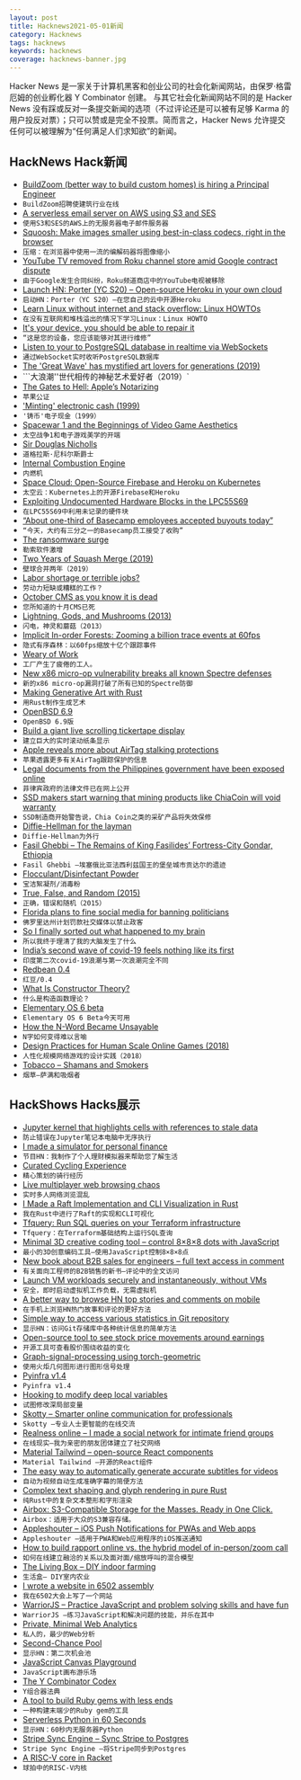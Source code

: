 ```yaml
---
layout: post
title: Hacknews2021-05-01新闻
category: Hacknews
tags: hacknews
keywords: hacknews
coverage: hacknews-banner.jpg
---
```


Hacker News 是一家关于计算机黑客和创业公司的社会化新闻网站，由保罗·格雷厄姆的创业孵化器 Y Combinator 创建。
与其它社会化新闻网站不同的是 Hacker News 没有踩或反对一条提交新闻的选项（不过评论还是可以被有足够 Karma 的用户投反对票）；只可以赞或是完全不投票。简而言之，Hacker News 允许提交任何可以被理解为“任何满足人们求知欲”的新闻。

## HackNews Hack新闻


- [BuildZoom (better way to build custom homes) is hiring a Principal Engineer](https://jobs.lever.co/buildzoom)
- `BuildZoom招聘使建筑行业在线`
- [A serverless email server on AWS using S3 and SES](https://github.com/0x4447/0x4447_product_s3_email)
- `使用S3和SES的AWS上的无服务器电子邮件服务器`
- [Squoosh: Make images smaller using best-in-class codecs, right in the browser](https://squoosh.app/)
- `压缩：在浏览器中使用一流的编解码器将图像缩小`
- [YouTube TV removed from Roku channel store amid Google contract dispute](https://www.axios.com/roku-youtube-tv-removed-google-5580ffdf-b865-428c-91ca-8ad83802fedf.html)
- `由于Google发生合同纠纷，Roku频道商店中的YouTube电视被移除`
- [Launch HN: Porter (YC S20) – Open-source Heroku in your own cloud](item?id=26993421)
- `启动HN：Porter（YC S20）–在您自己的云中开源Heroku`
- [Learn Linux without internet and stack overflow: Linux HOWTOs](https://tldp.org/docs.html#howto)
- `在没有互联网和堆栈溢出的情况下学习Linux：Linux HOWTO`
- [It's your device, you should be able to repair it](https://www.bbc.com/news/business-56799069)
- `“这是您的设备，您应该能够对其进行维修”`
- [Listen to your to PostgreSQL database in realtime via WebSockets](https://github.com/supabase/realtime)
- `通过WebSocket实时收听PostgreSQL数据库`
- [The 'Great Wave' has mystified art lovers for generations (2019)](https://edition.cnn.com/style/article/hokusai-great-wave-ukiyo-e-woodblock/index.html)
- ```大浪潮''世代相传的神秘艺术爱好者（2019）`
- [The Gates to Hell: Apple’s Notarizing](https://www.cdfinder.de/guide/blog/apple_hell.html)
- `苹果公证`
- ['Minting' electronic cash (1999)](https://spectrum.ieee.org/computing/software/minting-electronic-cash)
- `'铸币'电子现金（1999）`
- [Spacewar 1 and the Beginnings of Video Game Aesthetics](https://www.masswerk.at/nowgobang/2021/spacewar1)
- `太空战争1和电子游戏美学的开端`
- [Sir Douglas Nicholls](https://en.wikipedia.org/wiki/Douglas_Nicholls)
- `道格拉斯·尼科尔斯爵士`
- [Internal Combustion Engine](https://ciechanow.ski/internal-combustion-engine/)
- `内燃机`
- [Space Cloud: Open-Source Firebase and Heroku on Kubernetes](https://github.com/spaceuptech/space-cloud)
- `太空云：Kubernetes上的开源Firebase和Heroku`
- [Exploiting Undocumented Hardware Blocks in the LPC55S69](https://oxide.computer/blog/lpc55/)
- `在LPC55S69中利用未记录的硬件块`
- [“About one-third of Basecamp employees accepted buyouts today”](https://twitter.com/CaseyNewton/status/1388212468510380034)
- `“今天，大约有三分之一的Basecamp员工接受了收购”`
- [The ransomware surge](https://www.bbc.com/news/technology-56933733)
- `勒索软件激增`
- [Two Years of Squash Merge (2019)](https://blog.dnsimple.com/2019/01/two-years-of-squash-merge/)
- `壁球合并两年（2019）`
- [Labor shortage or terrible jobs?](https://annehelen.substack.com/p/the-capitalism-is-broken-economy)
- `劳动力短缺或糟糕的工作？`
- [October CMS as you know it is dead](https://wintercms.com/blog/post/october-cms-you-know-it-dead)
- `您所知道的十月CMS已死`
- [Lightning, Gods, and Mushrooms (2013)](https://blog.mycology.cornell.edu/2013/01/20/zap-lightning-gods-and-mushrooms/)
- `闪电，神灵和蘑菇（2013）`
- [Implicit In-order Forests: Zooming a billion trace events at 60fps](https://thume.ca/2021/03/14/iforests/)
- `隐式有序森林：以60fps缩放十亿个跟踪事件`
- [Weary of Work](https://www.laphamsquarterly.org/roundtable/weary-work)
- `工厂产生了疲倦的工人。`
- [New x86 micro-op vulnerability breaks all known Spectre defenses](https://www.sciencedaily.com/releases/2021/04/210430165903.htm)
- `新的x86 micro-op漏洞打破了所有已知的Spectre防御`
- [Making Generative Art with Rust](https://blog.abor.dev/p/making-generative-art-with-rust)
- `用Rust制作生成艺术`
- [OpenBSD 6.9](https://www.openbsd.org/69.html)
- `OpenBSD 6.9版`
- [Build a giant live scrolling tickertape display](https://wp.josh.com/2021/04/21/build-a-live-scrolling-tickertape/)
- `建立巨大的实时滚动纸条显示`
- [Apple reveals more about AirTag stalking protections](https://www.fastcompany.com/90630404/apple-airtags-could-enable-domestic-abuse-in-terrifying-ways)
- `苹果透露更多有关AirTag跟踪保护的信息`
- [Legal documents from the Philippines government have been exposed online](https://restofworld.org/2021/philippines-data-exposure/)
- `菲律宾政府的法律文件已在网上公开`
- [SSD makers start warning that mining products like ChiaCoin will void warranty](https://www.guru3d.com/news-story/ssd-makers-start-waring-that-mining-products-like-chia-coin-will-void-warranty.html)
- `SSD制造商开始警告说，Chia Coin之类的采矿产品将失效保修`
- [Diffie-Hellman for the layman](https://borisreitman.medium.com/diffie-hellman-for-the-layman-7df6095011d9)
- `Diffie-Hellman为外行`
- [Fasil Ghebbi – The Remains of King Fasilides’ Fortress-City Gondar, Ethiopia](https://zamaniproject.org/site-ethiopia-gondar-fasil-ghebbi.html)
- `Fasil Ghebbi –埃塞俄比亚法西利兹国王的堡垒城市贡达尔的遗迹`
- [Flocculant/Disinfectant Powder](https://www.cdc.gov/safewater/flocculant-filtration.html)
- `宝洁絮凝剂/消毒粉`
- [True, False, and Random (2015)](https://nautil.us/issue/30/identity/how-to-solve-the-hardest-logic-puzzle-ever)
- `正确，错误和随机（2015）`
- [Florida plans to fine social media for banning politicians](https://www.bbc.co.uk/news/technology-56952435)
- `佛罗里达州计划罚款社交媒体以禁止政客`
- [So I finally sorted out what happened to my brain](https://twitter.com/TinkerSec/status/1388107620574171140)
- `所以我终于理清了我的大脑发生了什么`
- [India’s second wave of covid-19 feels nothing like its first](https://www.economist.com/diary/2021/04/30/indias-second-wave-of-covid-19-feels-nothing-like-its-first)
- `印度第二次covid-19浪潮与第一次浪潮完全不同`
- [Redbean 0.4](http://redbean.justine.lol/)
- `红豆/0.4`
- [What Is Constructor Theory?](http://constructortheory.org/what-is-constructor-theory/)
- `什么是构造函数理论？`
- [Elementary OS 6 beta](https://blog.elementary.io/elementary-os-6-odin-beta/)
- `Elementary OS 6 Beta今天可用`
- [How the N-Word Became Unsayable](https://www.nytimes.com/2021/04/30/opinion/john-mcwhorter-n-word-unsayable.html)
- `N字如何变得难以言喻`
- [Design Practices for Human Scale Online Games (2018)](https://www.projecthorseshoe.com/reports/featured/ph18r8.htm)
- `人性化规模网络游戏的设计实践（2018）`
- [Tobacco – Shamans and Smokers](https://www.europeana.eu/en/exhibitions/magical-mystical-and-medicinal/tobacco)
- `烟草–萨满和吸烟者`


## HackShows Hacks展示

- [ Jupyter kernel that highlights cells with references to stale data](https://nbsafety.org)
- `防止错误在Jupyter笔记本电脑中无序执行`
- [ I made a simulator for personal finance](https://projectifi.io/)
- `节目HN：我制作了个人理财模拟器来帮助您了解生活`
- [ Curated Cycling Experience](https://ridevelo.com/)
- `精心策划的骑行经历`
- [ Live multiplayer web browsing chaos](https://comebrowsewithme.com:8002/login?token=token2&url=https://www.google.com)
- `实时多人网络浏览混乱`
- [ I Made a Raft Implementation and CLI Visualization in Rust](https://github.com/andreev-io/Raft)
- `我在Rust中进行了Raft的实现和CLI可视化`
- [ Tfquery: Run SQL queries on your Terraform infrastructure](https://github.com/mazen160/tfquery)
- `Tfquery：在Terraform基础结构上运行SQL查询`
- [ Minimal 3D creative coding tool – control 8×8×8 dots with JavaScript](https://doersino.github.io/tixyz/)
- `最小的3D创意编码工具–使用JavaScript控制8×8×8点`
- [ New book about B2B sales for engineers – full text access in comment](http://fastforwardbook.com)
- `有关面向工程师的B2B销售的新书–评论中的全文访问`
- [ Launch VM workloads securely and instantaneously, without VMs](item?id=26976569)
- `安全，即时启动虚拟机工作负载，无需虚拟机`
- [ A better way to browse HN top stories and comments on mobile](http://Hacker-scroller.com)
- `在手机上浏览HN热门故事和评论的更好方法`
- [ Simple way to access various statistics in Git repository](https://github.com/arzzen/git-quick-stats)
- `显示HN：访问Git存储库中各种统计信息的简单方法`
- [ Open-source tool to see stock price movements around earnings](https://benkaiser.github.io/earnings)
- `开源工具可查看股价围绕收益的变化`
- [ Graph-signal-processing using torch-geometric](https://github.com/aGIToz/Graph_Signal_Processing)
- `使用火炬几何图形进行图形信号处理`
- [ Pyinfra v1.4](https://github.com/Fizzadar/pyinfra/releases/tag/v1.4)
- `Pyinfra v1.4`
- [ Hooking to modify deep local variables](https://churchofthought.org/blog/2020/10/15/coursera-playback-speed-a-cross-browser-webextension/)
- `试图修改深局部变量`
- [ Skotty – Smarter online communication for professionals](https://skotty.io/en)
- `Skotty –专业人士更智能的在线交流`
- [ Realness online – I made a social network for intimate friend groups](https://github.com/realness-online/web)
- `在线现实–我为亲密的朋友团体建立了社交网络`
- [ Material Tailwind – open-source React components](https://material-tailwind.com/)
- `Material Tailwind –开源的React组件`
- [ The easy way to automatically generate accurate subtitles for videos](https://editr.io/beta)
- `自动为视频自动生成准确字幕的简便方法`
- [ Complex text shaping and glyph rendering in pure Rust](https://github.com/dfrg/swash)
- `纯Rust中的复杂文本整形和字形渲染`
- [ Airbox: S3-Compatible Storage for the Masses. Ready in One Click.](https://www.airbox.ai/blog/s3-compatible-storage-in-one-click/)
- `Airbox：适用于大众的S3兼容存储。`
- [ Appleshouter – iOS Push Notifications for PWAs and Web apps](https://github.com/kosmigramma/appleshouter)
- `Appleshouter –适用于PWA和Web应用程序的iOS推送通知`
- [ How to build rapport online vs. the hybrid model of in-person/zoom call](https://www.avoma.com/blog/why-building-rapport-in-remote-selling-is-difficult-ignore-these-tips-at-your-own-peril)
- `如何在线建立融洽的关系以及面对面/缩放呼叫的混合模型`
- [ The Living Box – DIY indoor farming](https://thelivingbx.medium.com/the-living-box-d2e758608750)
- `生活盒– DIY室内农业`
- [ I wrote a website in 6502 assembly](https://www.mdw.la/mdwos/)
- `我在6502大会上写了一个网站`
- [ WarriorJS – Practice JavaScript and problem solving skills and have fun](https://github.com/olistic/warriorjs)
- `WarriorJS –练习JavaScript和解决问题的技能，并乐在其中`
- [ Private, Minimal Web Analytics](https://github.com/christian-fei/minimal-analytics)
- `私人的，最少的Web分析`
- [ Second-Chance Pool](https://news.ycombinator.com/pool)
- `显示HN：第二次机会池`
- [ JavaScript Canvas Playground](https://app.qvault.io/playground/jsCanvas)
- `JavaScript画布游乐场`
- [ The Y Combinator Codex](https://phoe.github.io/codex.html)
- `Y组合器法典`
- [ A tool to build Ruby gems with less ends](https://github.com/ch1c0t/bgem)
- `一种构建末端少的Ruby gem的工具`
- [ Serverless Python in 60 Seconds](https://lambdium.com/)
- `显示HN：60秒内无服务器Python`
- [ Stripe Sync Engine – Sync Stripe to Postgres](https://github.com/supabase/stripe-sync-engine)
- `Stripe Sync Engine –将Stripe同步到Postgres`
- [ A RISC-V core in Racket](http://guillaume.baierouge.fr/2021/04/23/simulating-digital-circuits-in-racket/a-risc-v-core-in-racket/index.html)
- `球拍中的RISC-V内核`

